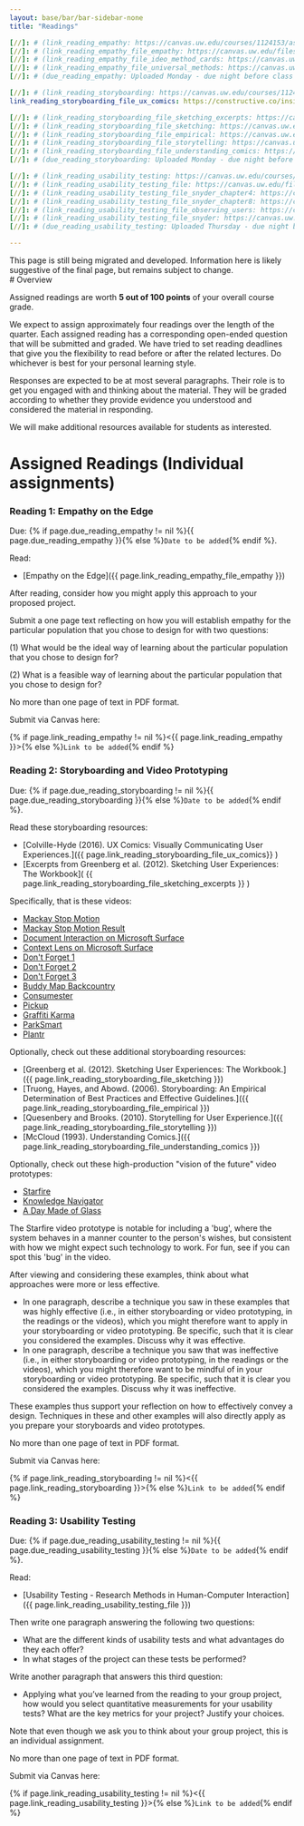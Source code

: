 ```yaml
---
layout: base/bar/bar-sidebar-none
title: "Readings"

[//]: # (link_reading_empathy: https://canvas.uw.edu/courses/1124153/assignments/3986580)
[//]: # (link_reading_empathy_file_empathy: https://canvas.uw.edu/files/45715551/download?download_frd=1)
[//]: # (link_reading_empathy_file_ideo_method_cards: https://canvas.uw.edu/files/40115291/download?download_frd=1)
[//]: # (link_reading_empathy_file_universal_methods: https://canvas.uw.edu/files/39906877/download?download_frd=1)
[//]: # (due_reading_empathy: Uploaded Monday - due night before class - October 15, 2018)

[//]: # (link_reading_storyboarding: https://canvas.uw.edu/courses/1124153/assignments/3986581)
link_reading_storyboarding_file_ux_comics: https://constructive.co/insights/ux-comics-visually-communicating-user-experiences/

[//]: # (link_reading_storyboarding_file_sketching_excerpts: https://canvas.uw.edu/files/42159475/download?download_frd=1)
[//]: # (link_reading_storyboarding_file_sketching: https://canvas.uw.edu/files/42159629/download?download_frd=1)
[//]: # (link_reading_storyboarding_file_empirical: https://canvas.uw.edu/files/42159647/download?download_frd=1)
[//]: # (link_reading_storyboarding_file_storytelling: https://canvas.uw.edu/files/42159644/download?download_frd=1)
[//]: # (link_reading_storyboarding_file_understanding_comics: https://canvas.uw.edu/files/42159638/download?download_frd=1)
[//]: # (due_reading_storyboarding: Uploaded Monday - due night before class - October 29, 2018)

[//]: # (link_reading_usability_testing: https://canvas.uw.edu/courses/1124153/assignments/3986582)
[//]: # (link_reading_usability_testing_file: https://canvas.uw.edu/files/45715553/download?download_frd=1)
[//]: # (link_reading_usability_testing_file_snyder_chapter4: https://canvas.uw.edu/files/40281115/download?download_frd=1)
[//]: # (link_reading_usability_testing_file_snyder_chapter8: https://canvas.uw.edu/files/40281116/download?download_frd=1)
[//]: # (link_reading_usability_testing_file_observing_users: https://canvas.uw.edu/files/40281118/download?download_frd=1)
[//]: # (link_reading_usability_testing_file_snyder: https://canvas.uw.edu/files/40281119/download?download_frd=1)
[//]: # (due_reading_usability_testing: Uploaded Thursday - due night before section - November 8, 2018)

---
```

<div class="alert alert-danger" markdown="1">
This page is still being migrated and developed.
Information here is likely suggestive of the final page, but remains subject to change.
</div>
# Overview

Assigned readings are worth __5 out of 100 points__ of your overall course grade. 

We expect to assign approximately four readings over the length of the quarter.
Each assigned reading has a corresponding open-ended question that will be submitted and graded.
We have tried to set reading deadlines that give you the flexibility to read before or after the related lectures.
Do whichever is best for your personal learning style.

Responses are expected to be at most several paragraphs.
Their role is to get you engaged with and thinking about the material.
They will be graded according to whether they provide evidence you understood and considered the material in responding.

We will make additional resources available for students as interested.

# Assigned Readings (Individual assignments)

<a name="contextual_inquiry"></a>

### Reading 1: Empathy on the Edge

Due:
{% if page.due_reading_empathy != nil %}{{ page.due_reading_empathy }}{% else %}`Date to be added`{% endif %}.

Read:

- [Empathy on the Edge]({{ page.link_reading_empathy_file_empathy }})

After reading, consider how you might apply this approach to your proposed project.

Submit a one page text reflecting on how you will establish empathy for the particular population that you chose to design for with two questions:

(1) What would be the ideal way of learning about the particular population that you chose to design for?

(2) What is a feasible way of learning about the particular population that you chose to design for?

No more than one page of text in PDF format.

Submit via Canvas here:

{% if page.link_reading_empathy != nil %}<{{ page.link_reading_empathy }}>{% else %}`Link to be added`{% endif %}


<a name="storyboarding"></a>

### Reading 2: Storyboarding and Video Prototyping

Due: {% if page.due_reading_storyboarding != nil %}{{ page.due_reading_storyboarding }}{% else %}`Date to be added`{% endif %}.

Read these storyboarding resources:

  - [Colville-Hyde (2016). UX Comics: Visually Communicating User Experiences.]({{ page.link_reading_storyboarding_file_ux_comics}} )
  - [Excerpts from Greenberg et al. (2012). Sketching User Experiences: The Workbook]( {{ page.link_reading_storyboarding_file_sketching_excerpts }} )

Specifically, that is these videos:

  - [Mackay Stop Motion](http://courses.cs.washington.edu/courses/cse440/videos/videoprototyping/Mackay-StopAction.mp4)
  - [Mackay Stop Motion Result](http://courses.cs.washington.edu/courses/cse440/videos/videoprototyping/Mackay-StopActionResult.mp4)
  - [Document Interaction on Microsoft Surface](http://courses.cs.washington.edu/courses/cse440/videos/videoprototyping/Surface-Document-Interaction.mp4)
  - [Context Lens on Microsoft Surface](http://courses.cs.washington.edu/courses/cse440/videos/videoprototyping/Surface-Context-Lens.mp4)
  - [Don't Forget 1](http://courses.cs.washington.edu/courses/cse440/videos/videoprototyping/Don't-Forget-1.mp4)
  - [Don't Forget 2](http://courses.cs.washington.edu/courses/cse440/videos/videoprototyping/Don't-Forget-2.mp4)
  - [Don't Forget 3](http://courses.cs.washington.edu/courses/cse440/videos/videoprototyping/Don't-Forget-3.mp4)
  - [Buddy Map Backcountry](http://courses.cs.washington.edu/courses/cse440/videos/videoprototyping/Buddy-Map-Backcountry.mp4)
  - [Consumester](http://courses.cs.washington.edu/courses/cse440/videos/videoprototyping/Consumester.mp4)
  - [Pickup](http://courses.cs.washington.edu/courses/cse440/videos/videoprototyping/Pickup.mp4)
  - [Graffiti Karma](http://courses.cs.washington.edu/courses/cse440/videos/videoprototyping/Graffiti.mp4)
  - [ParkSmart](http://courses.cs.washington.edu/courses/cse440/videos/videoprototyping/Parksmart.mp4)
  - [Plantr](http://courses.cs.washington.edu/courses/cse440/videos/videoprototyping/Plantr.mp4)
  
Optionally, check out these additional storyboarding resources:
  - [Greenberg et al. (2012). Sketching User Experiences: The Workbook.]({{ page.link_reading_storyboarding_file_sketching }})
  - [Truong, Hayes, and Abowd. (2006). Storyboarding: An Empirical Determination of Best Practices and Effective Guidelines.]({{ page.link_reading_storyboarding_file_empirical }})
  - [Quesenbery and Brooks. (2010). Storytelling for User Experience.]({{ page.link_reading_storyboarding_file_storytelling }})
  - [McCloud (1993). Understanding Comics.]({{ page.link_reading_storyboarding_file_understanding_comics }})

Optionally, check out these high-production "vision of the future" video prototypes:

  - [Starfire](http://courses.cs.washington.edu/courses/cse440/videos/videoprototyping/Vision-Sun-Starfire.mp4)
  - [Knowledge Navigator](http://courses.cs.washington.edu/courses/cse440/videos/videoprototyping/Vision-Apple-Knowledge-Navigator.mp4)
  - [A Day Made of Glass](http://courses.cs.washington.edu/courses/cse440/videos/videoprototyping/Vision-Corning-A-Day-Made-Of-Glass.mp4)

The Starfire video prototype is notable for including a 'bug',
where the system behaves in a manner counter to the person's wishes,
but consistent with how we might expect such technology to work.
For fun, see if you can spot this 'bug' in the video.

After viewing and considering these examples, think about what approaches were more or less effective.

- In one paragraph, describe a technique you saw in these examples that was highly effective 
  (i.e., in either storyboarding or video prototyping, in the readings or the videos),
  which you might therefore want to apply in your storyboarding or video prototyping.
  Be specific, such that it is clear you considered the examples.
  Discuss why it was effective.  
- In one paragraph, describe a technique you saw that was ineffective
  (i.e., in either storyboarding or video prototyping, in the readings or the videos),
  which you might therefore want to be mindful of in your storyboarding or video prototyping.
  Be specific, such that it is clear you considered the examples.
  Discuss why it was ineffective.

These examples thus support your reflection on how to effectively convey a design.
Techniques in these and other examples will also directly apply as you prepare your storyboards and video prototypes.

No more than one page of text in PDF format.

Submit via Canvas here:

{% if page.link_reading_storyboarding != nil %}<{{ page.link_reading_storyboarding }}>{% else %}`Link to be added`{% endif %}



<a name="usabilitytesting"></a>

### Reading 3: Usability Testing

Due: {% if page.due_reading_usability_testing != nil %}{{ page.due_reading_usability_testing }}{% else %}`Date to be added`{% endif %}.

Read:

- [Usability Testing - Research Methods in Human-Computer Interaction]({{ page.link_reading_usability_testing_file }})

Then write one paragraph answering the following two questions: 

- What are the different kinds of usability tests and what advantages do they each offer?
- In what stages of the project can these tests be performed?

Write another paragraph that answers this third question: 

- Applying what you’ve learned from the reading to your group project, how would you select quantitative measurements for your usability tests? What are the key metrics for your project? Justify your choices. 

Note that even though we ask you to think about your group project, this is an individual assignment. 

No more than one page of text in PDF format.

Submit via Canvas here:

{% if page.link_reading_usability_testing != nil %}<{{ page.link_reading_usability_testing }}>{% else %}`Link to be added`{% endif %}
